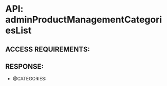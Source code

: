 # API: adminProductManagementCategoriesList


## ACCESS REQUIREMENTS: ##




## RESPONSE: ##
  * @CATEGORIES: 
